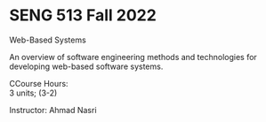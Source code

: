 # SENG 513 Fall 2022
Web-Based Systems  

An overview of software engineering methods and technologies for developing web-based software systems.    

CCourse Hours:  
3 units; (3-2)  

Instructor: Ahmad Nasri  

